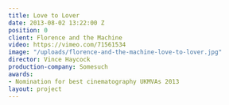 ```yaml
---
title: Love to Lover
date: 2013-08-02 13:22:00 Z
position: 0
client: Florence and the Machine
video: https://vimeo.com/71561534
image: "/uploads/florence-and-the-machine-love-to-lover.jpg"
director: Vince Haycock
production-company: Somesuch
awards:
- Nomination for best cinematography UKMVAs 2013
layout: project
---
```


